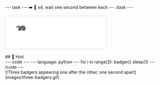 --- task ---
➡️ 🦡 x4, wait one second between each
--- /task ---

![Four badgers appearing one after the other, one second apart](images/four-badgers.gif)


<div class="c-project-callout c-project-callout--tip">
## 👀 Hint

<div class="c-project-code">
--- code ---
---
language: python
---
for i in range(3):
    badger()
    sleep(1)
--- /code ---
</div>
![Three badgers appearing one after the other, one second apart](images/three-badgers.gif)

</div>






